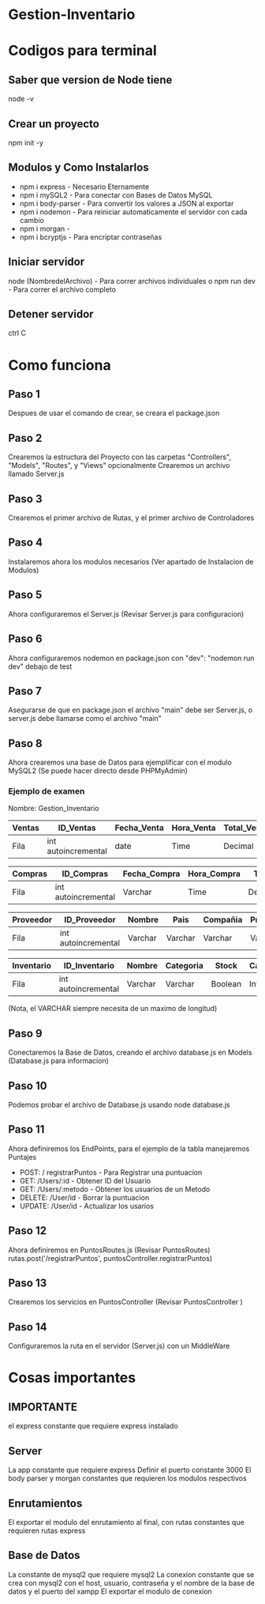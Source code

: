 # Gestion-Inventario

# Codigos para terminal

## Saber que version de Node tiene
node -v

## Crear un proyecto
npm init -y

## Modulos y Como Instalarlos
* npm i express - Necesario Eternamente
* npm i mySQL2 - Para conectar con Bases de Datos MySQL
* npm i body-parser - Para convertir los valores a JSON al exportar
* npm i nodemon - Para reiniciar automaticamente el servidor con cada cambio
* npm i morgan - 
* npm i bcryptjs - Para encriptar contraseñas

## Iniciar servidor
node (NombredelArchivo)  - Para correr archivos individuales
o
npm run dev - Para correr el archivo completo

## Detener servidor
ctrl C

# Como funciona

## Paso 1
Despues de usar el comando de crear, se creara el package.json

## Paso 2
Crearemos la estructura del Proyecto con las carpetas "Controllers", "Models", "Routes", y "Views" opcionalmente
Crearemos un archivo llamado Server.js

## Paso 3
Crearemos el primer archivo de Rutas, y el primer archivo de Controladores

## Paso 4
Instalaremos ahora los modulos necesarios (Ver apartado de Instalacion de Modulos)

## Paso 5
Ahora configuraremos el Server.js (Revisar Server.js para configuracion)

## Paso 6
Ahora configuraremos nodemon en package.json con "dev": "nodemon run dev"  debajo de test

## Paso 7
Asegurarse de que en package.json el archivo "main" debe ser Server.js, o server.js debe llamarse como el archivo "main"

## Paso 8
Ahora crearemos una base de Datos para ejemplificar con el modulo MySQL2 (Se puede hacer directo desde PHPMyAdmin)
### Ejemplo de examen
Nombre: Gestion_Inventario

Ventas | ID_Ventas  | Fecha_Venta  | Hora_Venta  | Total_Venta  | Metodo_Pago  | Impuesto
--- | --- | --- | --- | --- | --- | ---
Fila | int autoincremental | date | Time | Decimal | Varchar | Varchar

Compras | ID_Compras | Fecha_Compra | Hora_Compra | Total | Metodo_Pago  | Impuesto  
--- | --- | --- | --- | --- | --- | ---
Fila | int autoincremental | Varchar | Time | Decimal | Varchar | Varchar 

Proveedor | ID_Proveedor | Nombre | Pais | Compañia | Productos  
--- | --- | --- | --- | --- | --- 
Fila | int autoincremental | Varchar |  Varchar | Varchar | Varchar 

Inventario | ID_Inventario | Nombre | Categoria | Stock | Cantidad  
--- | --- | --- | --- | --- | --- 
Fila | int autoincremental | Varchar |  Varchar | Boolean | Int 

(Nota, el VARCHAR siempre necesita de un maximo de longitud)

## Paso 9 
Conectaremos la Base de Datos, creando el archivo database.js en Models (Database.js para informacion)

## Paso 10
Podemos probar el archivo de Database.js usando node database.js

## Paso 11
Ahora definiremos los EndPoints, para el ejemplo de la tabla manejaremos Puntajes
* POST: / registrarPuntos - Para Registrar una puntuacion
* GET: /Users/:id - Obtener ID del Usuario
* GET: /Users/:metodo - Obtener los usuarios de un Metodo
* DELETE: /User/id - Borrar la puntuacion
* UPDATE: /User/id  - Actualizar los usarios

## Paso 12
Ahora definiremos en PuntosRoutes.js  (Revisar PuntosRoutes)
rutas.post('/registrarPuntos', puntosController.registrarPuntos)

## Paso 13
Crearemos los servicios en PuntosController  (Revisar PuntosController )

## Paso 14
Configuraremos la ruta en el servidor (Server.js) con un MiddleWare

# Cosas importantes
## IMPORTANTE
el express constante  que requiere express instalado

## Server
La app constante que requiere express
Definir el puerto constante 3000
El body parser y morgan constantes que requieren los modulos respectivos

## Enrutamientos
El exportar el modulo del enrutamiento al final, con rutas constantes que requieren rutas express

## Base de Datos
La constante de mysql2 que requiere mysql2
La conexion constante que se crea con mysql2 con el host, usuario, contraseña y el nombre de la base de datos y el puerto del xampp
El exportar el modulo de conexion
